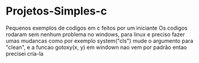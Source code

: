 # Projetos-Simples-c
Pequenos exemplos de codigos em c feitos por um iniciante
Os codigos rodaram sem nenhum problema no windows, para linux e preciso fazer umas mudancas
como por exemplo system("cls") mude o argumento para "clean", e a funcao gotoxy(x, y) em windown nao vem por padrão
entao precisei cria-la
